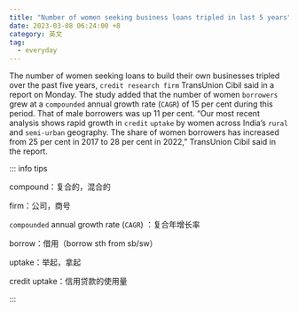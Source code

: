 ```yaml
---
title: "Number of women seeking business loans tripled in last 5 years"
date: 2023-03-08 06:24:00 +8
category: 英文
tag:
  - everyday
---
```


The number of women seeking loans to build their own businesses tripled over the past five years, `credit research firm` TransUnion Cibil said in a report on Monday. The study added that the number of women `borrowers` grew at a `compounded` annual growth rate (`CAGR`) of 15 per cent during this period. That of male borrowers was up 11 per cent. “Our most recent analysis shows rapid growth in `credit` `uptake` by women across India’s `rural` and `semi-urban` geography. The share of women borrowers has increased from 25 per cent in 2017 to 28 per cent in 2022,” TransUnion Cibil said in the report.

::: info tips

compound：复合的，混合的

firm：公司，商号

`compounded` annual growth rate (`CAGR`) ：复合年增长率

borrow：借用（borrow sth from sb/sw）

uptake：举起，拿起

credit uptake：信用贷款的使用量

:::
